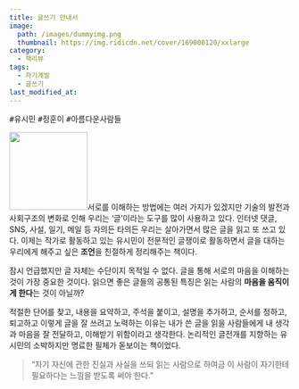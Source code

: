 ```yaml
---
title: 글쓰기 안내서
image: 
  path: /images/dummyimg.png
  thumbnail: https://img.ridicdn.net/cover/169000120/xxlarge
category:
  - 책리뷰
tags:
  - 자기계발
  - 글쓰기
last_modified_at:
---
```


<kbd>#유시민</kbd> <kbd>#정훈이</kbd> <kbd>#아름다운사람들</kbd> 

<img src="https://img.ridicdn.net/cover/169000120/xxlarge" style="width: 140px" class="align-right" alt=""/>서로를 이해하는 방법에는 여러 가지가 있겠지만 기술의 발전과 사회구조의 변화로 인해 우리는 ‘글’이라는 도구를 많이 사용하고 있다. 인터넷 댓글, SNS, 사설, 일기, 메일 등 자의든 타의든 우리는 살아가면서 많은 글을 읽고 또 쓰고 있다. 이제는 작가로 활동하고 있는 유시민이 전문적인 글쟁이로 활동하면서 글을 대하는 우리에게 해주고 싶은 **조언**을 친절하게 정리해주는 책이다. 

잠시 언급했지만 글 자체는 수단이지 목적일 수 없다. 글을 통해 서로의 마음을 이해하는 것이 가장 중요한 것이다. 읽으면 좋은 글들의 공통된 특징은 읽는 사람의 **마음을 움직이게 한다**는 것이 아닐까? 

적절한 단어를 찾고, 내용을 요약하고, 주석을 붙이고, 설명을 추가하고, 순서를 정하고, 퇴고하고 이렇게 글을 잘 쓰려고 노력하는 이유는 내가 쓴 글을 읽을 사람들에게 내 생각과 마음을 잘 전달하고, 이해받기 위함이라고 생각한다. 논리적인 글전개를 지향하는 유시민의 소박하지만 명료한 필체가 돋보이는 책이었다.

> “자기 자신에 관한 진실과 사실을 쓰되 읽는 사람으로 하여금 이 사람이 자기한테 필요하다는 느낌을 받도록 써야 한다.” 

